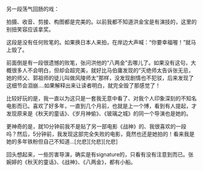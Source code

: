 另一段荡气回肠的戏： 

拍摄、收音、剪接、构图都是完美的。以前我都不知道洪金宝是有演技的，这里的别扭笑容应该拿奖。

这段是没有任何败笔的。如果换日本人来拍，在岸边大声喊：“你要幸福喔！”就马上毁了。

前面倒是有一段很遗憾的败笔，张问洪他的“八两金”去哪儿了。如果没有这句，大概很多人不会明白，但却会超完美，就好比马伯庸发现的“灭绝师太告诉张无忌，她的师父、郭祖师的徒儿叫做风陵师太”那样，没发现剧情也不犯驳，后来发现了这细节会泪崩....如果解释出来让读者明白，就完全毁了那感觉了！

比较好玩的是，我一直以为这只是一套我无意中看了、对我个人印象深刻的不知名电影而已。喜欢了好多年，一直到几个月前，也就是上一个博，看到有人提起，才发现原来是《秋天的童话》、《岁月神偷》、《玻璃之城》的同一个导演也是她的。

更神奇的是，就10分钟前我不是贴了另一部电影《战神》的、我很喜欢的一段吗？然后，5分钟前，我发现这部完全失败的电影，竟然也还是她拍的！看来我是她的多年铁粉但自己不知道…[允悲][允悲][允悲]

回头想起来，一些厉害导演，确实是有signature的，只看有没有注意到而已。张婉婷的《秋天的童话》、《战神》、《八两金》，都有小船。

